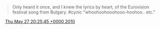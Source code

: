 > Only heard it once, and I knew the lyrics by heart, of the Eurovision festival song from Bulgary\.  \#cynic "whoohoohooohooo\-hoohoo\.\. etc\."

<img src="../../media/tweet.ico" width="12" /> [Thu May 27 20:25:45 +0000 2010](https://twitter.com/DromerDenker/status/14857306400)